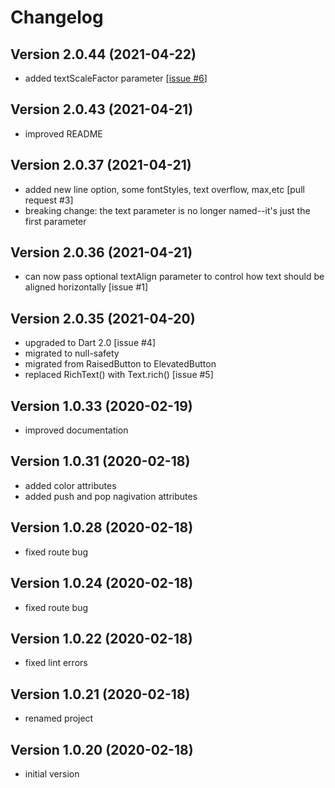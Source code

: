 # Changelog




## Version 2.0.44 (2021-04-22)

- added textScaleFactor parameter \[[issue #6](https://github.com/remoteportal/simple_rich_text/issues/6)\]




## Version 2.0.43 (2021-04-21)

- improved README



## Version 2.0.37 (2021-04-21)

- added new line option, some fontStyles, text overflow, max,etc  [pull request #3]
- breaking change: the text parameter is no longer named--it's just the first parameter




## Version 2.0.36 (2021-04-21)

- can now pass optional textAlign parameter to control how text should be aligned horizontally [issue #1]



## Version 2.0.35 (2021-04-20)

- upgraded to Dart 2.0 [issue #4]
- migrated to null-safety
- migrated from RaisedButton to ElevatedButton
- replaced RichText() with Text.rich() [issue #5]



## Version 1.0.33 (2020-02-19)

- improved documentation



## Version 1.0.31 (2020-02-18)

- added color attributes
- added push and pop nagivation attributes



## Version 1.0.28 (2020-02-18)

- fixed route bug



## Version 1.0.24 (2020-02-18)

- fixed route bug



## Version 1.0.22 (2020-02-18)

- fixed lint errors



## Version 1.0.21 (2020-02-18)

- renamed project



## Version 1.0.20 (2020-02-18)

- initial version